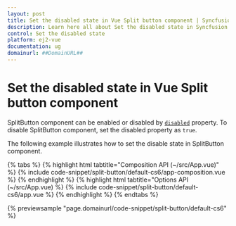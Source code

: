 ```yaml
---
layout: post
title: Set the disabled state in Vue Split button component | Syncfusion
description: Learn here all about Set the disabled state in Syncfusion Vue Split button component of Syncfusion Essential JS 2 and more.
control: Set the disabled state 
platform: ej2-vue
documentation: ug
domainurl: ##DomainURL##
---
```


# Set the disabled state in Vue Split button component

SplitButton component can be enabled or disabled by [`disabled`](https://ej2.syncfusion.com/vue/documentation/api/split-button/#disabled) property. To disable SplitButton component, set the disabled property as `true`.

The following example illustrates how to set the disable state in SplitButton component.

{% tabs %}
{% highlight html tabtitle="Composition API (~/src/App.vue)" %}
{% include code-snippet/split-button/default-cs6/app-composition.vue %}
{% endhighlight %}
{% highlight html tabtitle="Options API (~/src/App.vue) %}
{% include code-snippet/split-button/default-cs6/app.vue %}
{% endhighlight %}
{% endtabs %}
        
{% previewsample "page.domainurl/code-snippet/split-button/default-cs6" %}